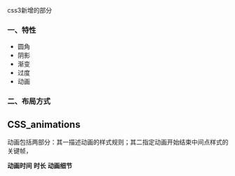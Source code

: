 css3新增的部分

### 一、特性

 - 圆角
 - 阴影
 - 渐变
 - 过度
 - 动画
### 二、布局方式

## CSS_animations

动画包括两部分：其一描述动画的样式规则；其二指定动画开始结束中间点样式的关键帧，

**动画时间** **时长** **动画细节**

 